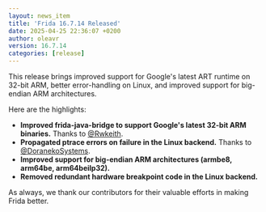 ```yaml
---
layout: news_item
title: 'Frida 16.7.14 Released'
date: 2025-04-25 22:36:07 +0200
author: oleavr
version: 16.7.14
categories: [release]
---
```


This release brings improved support for Google's latest ART runtime on 32-bit
ARM, better error-handling on Linux, and improved support for big-endian ARM
architectures.

Here are the highlights:

- **Improved frida-java-bridge to support Google's latest 32-bit ARM binaries.**
  Thanks to [@Rwkeith][].
- **Propagated ptrace errors on failure in the Linux backend.** Thanks to
  [@DoranekoSystems][].
- **Improved support for big-endian ARM architectures (armbe8, arm64be,
  arm64beilp32).**
- **Removed redundant hardware breakpoint code in the Linux backend.**

As always, we thank our contributors for their valuable efforts in making
Frida better.

[@Rwkeith]: https://github.com/Rwkeith
[@DoranekoSystems]: https://github.com/DoranekoSystems

